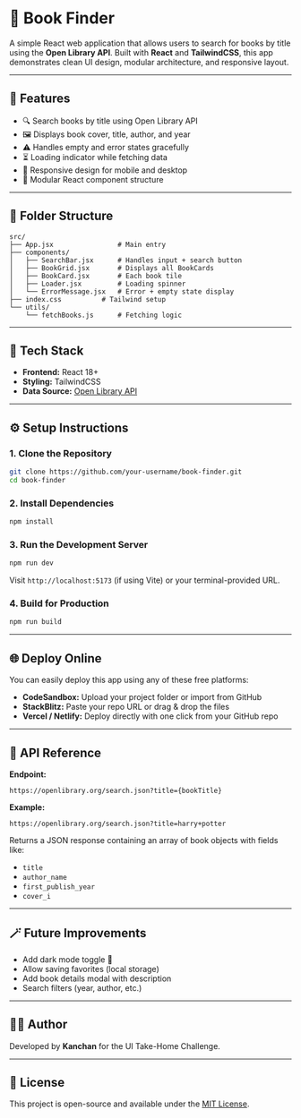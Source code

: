 # 📘 Book Finder

A simple React web application that allows users to search for books by title using the **Open Library API**. Built with **React** and **TailwindCSS**, this app demonstrates clean UI design, modular architecture, and responsive layout.

---

## 🚀 Features

* 🔍 Search books by title using Open Library API
* 🖼️ Displays book cover, title, author, and year
* ⚠️ Handles empty and error states gracefully
* ⏳ Loading indicator while fetching data
* 📱 Responsive design for mobile and desktop
* 🧩 Modular React component structure

---

## 🧱 Folder Structure

```
src/
├── App.jsx                # Main entry
├── components/
│   ├── SearchBar.jsx      # Handles input + search button
│   ├── BookGrid.jsx       # Displays all BookCards
│   ├── BookCard.jsx       # Each book tile
│   ├── Loader.jsx         # Loading spinner
│   └── ErrorMessage.jsx   # Error + empty state display
├── index.css          # Tailwind setup
└── utils/
    └── fetchBooks.js      # Fetching logic
```

---

## 🧩 Tech Stack

* **Frontend:** React 18+
* **Styling:** TailwindCSS
* **Data Source:** [Open Library API](https://openlibrary.org/developers/api)

---

## ⚙️ Setup Instructions

### 1. Clone the Repository

```bash
git clone https://github.com/your-username/book-finder.git
cd book-finder
```

### 2. Install Dependencies

```bash
npm install
```

### 3. Run the Development Server

```bash
npm run dev
```

Visit `http://localhost:5173` (if using Vite) or your terminal-provided URL.

### 4. Build for Production

```bash
npm run build
```

---

## 🌐 Deploy Online

You can easily deploy this app using any of these free platforms:

* **CodeSandbox:** Upload your project folder or import from GitHub
* **StackBlitz:** Paste your repo URL or drag & drop the files
* **Vercel / Netlify:** Deploy directly with one click from your GitHub repo

---

## 🧠 API Reference

**Endpoint:**

```
https://openlibrary.org/search.json?title={bookTitle}
```

**Example:**

```
https://openlibrary.org/search.json?title=harry+potter
```

Returns a JSON response containing an array of book objects with fields like:

* `title`
* `author_name`
* `first_publish_year`
* `cover_i`

---

## 🪄 Future Improvements

* Add dark mode toggle 🌙
* Allow saving favorites (local storage)
* Add book details modal with description
* Search filters (year, author, etc.)

---

## 👨‍💻 Author

Developed by **Kanchan** for the UI Take-Home Challenge.



---

## 📜 License

This project is open-source and available under the [MIT License](LICENSE).
